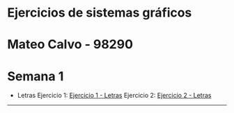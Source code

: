 # Ejercicios de sistemas gráficos
# Mateo Calvo - 98290
# Semana 1
* Letras
  Ejercicio 1: <a href="semana1/letras/ejercicio1.html" title="Ejercicio 1 - Letras">Ejercicio 1 - Letras</a>
  Ejercicio 2: <a href="semana1/letras/ejercicio2.html" title="Ejercicio 2 - Letras">Ejercicio 2 - Letras</a>

---

